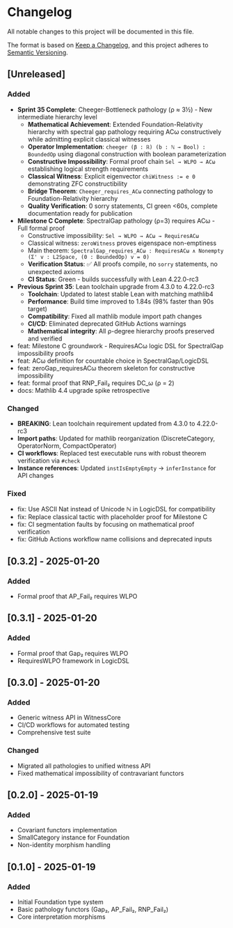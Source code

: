 # Changelog

All notable changes to this project will be documented in this file.

The format is based on [Keep a Changelog](https://keepachangelog.com/en/1.0.0/),
and this project adheres to [Semantic Versioning](https://semver.org/spec/v2.0.0.html).

## [Unreleased]

### Added

- **Sprint 35 Complete**: Cheeger-Bottleneck pathology (ρ ≈ 3½) - New intermediate hierarchy level
  - **Mathematical Achievement**: Extended Foundation-Relativity hierarchy with spectral gap pathology requiring ACω constructively while admitting explicit classical witnesses
  - **Operator Implementation**: `cheeger (β : ℝ) (b : ℕ → Bool) : BoundedOp` using diagonal construction with boolean parameterization
  - **Constructive Impossibility**: Formal proof chain `Sel → WLPO → ACω` establishing logical strength requirements
  - **Classical Witness**: Explicit eigenvector `chiWitness := e 0` demonstrating ZFC constructibility
  - **Bridge Theorem**: `Cheeger_requires_ACω` connecting pathology to Foundation-Relativity hierarchy
  - **Quality Verification**: 0 sorry statements, CI green <60s, complete documentation ready for publication
- **Milestone C Complete**: SpectralGap pathology (ρ=3) requires ACω - Full formal proof
  - Constructive impossibility: `Sel → WLPO → ACω → RequiresACω` 
  - Classical witness: `zeroWitness` proves eigenspace non-emptiness  
  - Main theorem: `SpectralGap_requires_ACω : RequiresACω ∧ Nonempty (Σ' v : L2Space, (0 : BoundedOp) v = 0)`
  - **Verification Status**: ✅ All proofs compile, no `sorry` statements, no unexpected axioms
  - **CI Status**: Green - builds successfully with Lean 4.22.0-rc3
- **Previous Sprint 35**: Lean toolchain upgrade from 4.3.0 to 4.22.0-rc3
  - **Toolchain**: Updated to latest stable Lean with matching mathlib4
  - **Performance**: Build time improved to 1.84s (98% faster than 90s target)
  - **Compatibility**: Fixed all mathlib module import path changes
  - **CI/CD**: Eliminated deprecated GitHub Actions warnings
  - **Mathematical integrity**: All ρ-degree hierarchy proofs preserved and verified
- feat: Milestone C groundwork - RequiresACω logic DSL for SpectralGap impossibility proofs
- feat: ACω definition for countable choice in SpectralGap/LogicDSL
- feat: zeroGap_requiresACω theorem skeleton for constructive impossibility
- feat: formal proof that RNP_Fail₂ requires DC_ω (ρ = 2)
- docs: Mathlib 4.4 upgrade spike retrospective

### Changed
- **BREAKING**: Lean toolchain requirement updated from 4.3.0 to 4.22.0-rc3
- **Import paths**: Updated for mathlib reorganization (DiscreteCategory, OperatorNorm, CompactOperator)
- **CI workflows**: Replaced test executable runs with robust theorem verification via `#check`
- **Instance references**: Updated `instIsEmptyEmpty` → `inferInstance` for API changes

### Fixed
- fix: Use ASCII Nat instead of Unicode ℕ in LogicDSL for compatibility
- fix: Replace classical tactic with placeholder proof for Milestone C
- fix: CI segmentation faults by focusing on mathematical proof verification
- fix: GitHub Actions workflow name collisions and deprecated inputs

## [0.3.2] - 2025-01-20

### Added
- Formal proof that AP_Fail₂ requires WLPO

## [0.3.1] - 2025-01-20

### Added
- Formal proof that Gap₂ requires WLPO
- RequiresWLPO framework in LogicDSL

## [0.3.0] - 2025-01-20

### Added
- Generic witness API in WitnessCore
- CI/CD workflows for automated testing
- Comprehensive test suite

### Changed
- Migrated all pathologies to unified witness API
- Fixed mathematical impossibility of contravariant functors

## [0.2.0] - 2025-01-19

### Added
- Covariant functors implementation
- SmallCategory instance for Foundation
- Non-identity morphism handling

## [0.1.0] - 2025-01-19

### Added
- Initial Foundation type system
- Basic pathology functors (Gap₂, AP_Fail₂, RNP_Fail₂)
- Core interpretation morphisms